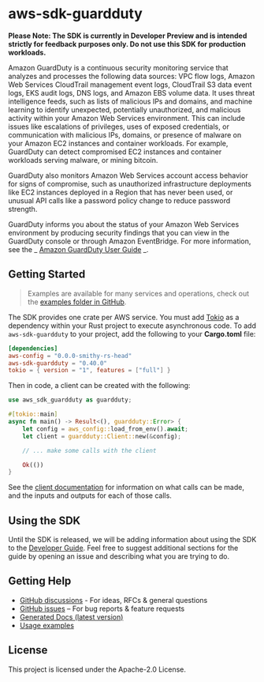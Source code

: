 # aws-sdk-guardduty

**Please Note: The SDK is currently in Developer Preview and is intended strictly for
feedback purposes only. Do not use this SDK for production workloads.**

Amazon GuardDuty is a continuous security monitoring service that analyzes and processes the following data sources: VPC flow logs, Amazon Web Services CloudTrail management event logs, CloudTrail S3 data event logs, EKS audit logs, DNS logs, and Amazon EBS volume data. It uses threat intelligence feeds, such as lists of malicious IPs and domains, and machine learning to identify unexpected, potentially unauthorized, and malicious activity within your Amazon Web Services environment. This can include issues like escalations of privileges, uses of exposed credentials, or communication with malicious IPs, domains, or presence of malware on your Amazon EC2 instances and container workloads. For example, GuardDuty can detect compromised EC2 instances and container workloads serving malware, or mining bitcoin.

GuardDuty also monitors Amazon Web Services account access behavior for signs of compromise, such as unauthorized infrastructure deployments like EC2 instances deployed in a Region that has never been used, or unusual API calls like a password policy change to reduce password strength.

GuardDuty informs you about the status of your Amazon Web Services environment by producing security findings that you can view in the GuardDuty console or through Amazon EventBridge. For more information, see the _ [Amazon GuardDuty User Guide](https://docs.aws.amazon.com/guardduty/latest/ug/what-is-guardduty.html) _.

## Getting Started

> Examples are available for many services and operations, check out the
> [examples folder in GitHub](https://github.com/awslabs/aws-sdk-rust/tree/main/examples).

The SDK provides one crate per AWS service. You must add [Tokio](https://crates.io/crates/tokio)
as a dependency within your Rust project to execute asynchronous code. To add `aws-sdk-guardduty` to
your project, add the following to your **Cargo.toml** file:

```toml
[dependencies]
aws-config = "0.0.0-smithy-rs-head"
aws-sdk-guardduty = "0.40.0"
tokio = { version = "1", features = ["full"] }
```

Then in code, a client can be created with the following:

```rust
use aws_sdk_guardduty as guardduty;

#[tokio::main]
async fn main() -> Result<(), guardduty::Error> {
    let config = aws_config::load_from_env().await;
    let client = guardduty::Client::new(&config);

    // ... make some calls with the client

    Ok(())
}
```

See the [client documentation](https://docs.rs/aws-sdk-guardduty/latest/aws_sdk_guardduty/client/struct.Client.html)
for information on what calls can be made, and the inputs and outputs for each of those calls.

## Using the SDK

Until the SDK is released, we will be adding information about using the SDK to the
[Developer Guide](https://docs.aws.amazon.com/sdk-for-rust/latest/dg/welcome.html). Feel free to suggest
additional sections for the guide by opening an issue and describing what you are trying to do.

## Getting Help

* [GitHub discussions](https://github.com/awslabs/aws-sdk-rust/discussions) - For ideas, RFCs & general questions
* [GitHub issues](https://github.com/awslabs/aws-sdk-rust/issues/new/choose) – For bug reports & feature requests
* [Generated Docs (latest version)](https://awslabs.github.io/aws-sdk-rust/)
* [Usage examples](https://github.com/awslabs/aws-sdk-rust/tree/main/examples)

## License

This project is licensed under the Apache-2.0 License.

